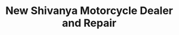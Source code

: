 ---
title: "New Shivanya Motorcycle Dealer and Repair"
url: /pune/new-shivanya-motorcycle-dealer-and-repair/
shop: motorcycle
---